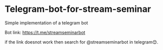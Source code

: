# Telegram-bot-for-stream-seminar
Simple implementation of a telegram bot

Bot link: https://t.me/streamseminarbot

if the link doesnot work then search for @streamseminarbot in telegram😊.
